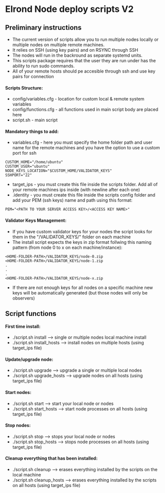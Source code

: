 # Elrond Node deploy scripts V2

## Preliminary instructions
- The current version of scripts allow you to run multiple nodes locally or multiple nodes on multiple remote machines.
- It relies on SSH (using key pairs) and on RSYNC through SSH
- The nodes will run in the backround as separate systemd units.
- This scripts package requires that the user they are run under has the ability to run sudo commands.
- All of your remote hosts should pe accesible through ssh and use key pairs for connection

#### Scripts Structure:
- config/variables.cfg - location for custom local & remote system variables 
- config/functions.cfg - all functions used in main script body are placed here
- script.sh - main script

#### Mandatory things to add:
- variables.cfg - here you must specify the home folder path and user name for the remote machines and you have the option to use a custom port for ssh

```
CUSTOM_HOME="/home/ubuntu"
CUSTOM_USER="ubuntu"
NODE_KEYS_LOCATION="$CUSTOM_HOME/VALIDATOR_KEYS"
SSHPORT="22"
```

- target_ips - you must create this file inside the scripts folder. Add all of your remote machines ips inside (with newline after each one)
- .identity - you must create this file inside the scripts config folder and add your PEM (ssh keys) name and path using this format:
```
PEM="<PATH TO YOUR SERVER ACCESS KEY>/<ACCESS KEY NAME>"
```

#### Validator Keys Management:
- If you have custom validator keys for your nodes the script looks for them in the "<HOME-FOLDER-PATH>/VALIDATOR_KEYS/" folder on each machine
- The install script expects the keys in zip format follwing this naming pattern (from node 0 to x on each machine/instance):

```
<HOME-FOLDER-PATH>/VALIDATOR_KEYS/node-0.zip
<HOME-FOLDER-PATH>/VALIDATOR_KEYS/node-1.zip
.
.
.
<HOME-FOLDER-PATH>/VALIDATOR_KEYS/node-x.zip
```

- If there are not enough keys for all nodes on a specific machine new keys will be automatically generated (but those nodes will only be observers)

## Script functions

#### First time install:
 - ./script.sh install --> single or multiple nodes local machine install
 - ./script.sh install_hosts --> install nodes on multiple hosts (using target_ips file)

#### Update/upgrade node:
 - ./script.sh upgrade --> upgrade a single or multiple local nodes 
 - ./script.sh upgrade_hosts --> upgrade nodes on all hosts (using target_ips file)

#### Start nodes:
 - ./script.sh start --> start your local node or nodes
 - ./script.sh start_hosts --> start node processes on all hosts (using target_ips file)
 
#### Stop nodes:
 - ./script.sh stop --> stops your local node or nodes
 - ./script.sh stop_hosts --> stops node processes on all hosts (using target_ips file)
 
#### Cleanup everything that has been installed:
 - ./script.sh cleanup --> erases everything installed by the scripts on the local machine
 - ./script.sh cleanup_hosts --> erases everything installed by the scripts on all hosts (using target_ips file)